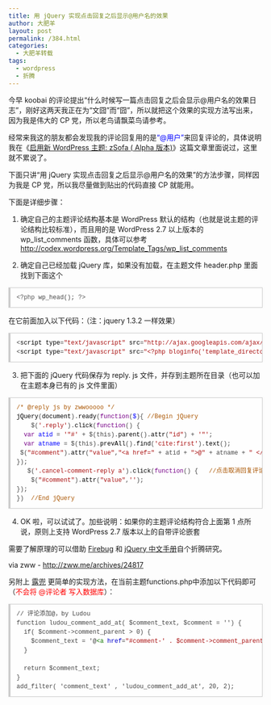 ```yaml
---
title: 用 jQuery 实现点击回复之后显示@用户名的效果
author: 大肥羊
layout: post
permalink: /384.html
categories:
  - 大肥羊转载
tags:
  - wordpress
  - 折腾
---
```

今早 koobai 的评论提出“什么时候写一篇点击回复之后会显示@用户名的效果日志”，刚好这两天我正在为“文囧”而“囧”，所以就把这个效果的实现方法写出来，因为我是伟大的 CP 党，所以老鸟请飘菜鸟请参考。

经常来我这的朋友都会发现我的评论回复用的是<span style = "color:blue;">“@用户”</span>来回复评论的，具体说明我在《<a href="http://zww.me/archives/24762" target="_blank">启用新 WordPress 主题: zSofa ( Alpha 版本)</a>》这篇文章里面说过，这里就不累说了。  


  
下面只讲“用 jQuery 实现点击回复之后显示@用户名的效果”的方法步骤，同样因为我是 CP 党，所以我尽量做到贴出的代码直接 CP 就能用。

下面是详细步骤：

1. 确定自己的主题评论结构基本是 WordPress 默认的结构（也就是说主题的评论结构比较标准），而且用的是 WordPress 2.7 以上版本的 wp\_list\_comments 函数，具体可以参考 <a href="http://codex.wordpress.org/Template_Tags/wp_list_comments" target="_blank">http://codex.wordpress.org/Template_Tags/wp_list_comments</a>

2. 确定自己已经加载 jQuery 库，如果没有加载，在主题文件 header.php 里面找到下面这个

<pre style="margin:15px 0;font:100 12px/18px monaco, andale mono, courier new;padding:10px 12px;border:#ccc 1px solid;border-left-width:4px;background-color:#fefefe;box-shadow:0 0 4px #eee;word-break:break-all;word-wrap:break-word;color:#444"><span style="color:#555">&lt;?php</span> <span style="color:#@cm-word">wp_head</span>(); <span style="color:#555">?&gt;</span></pre>

在它前面加入以下代码：（注：jquery 1.3.2 一样效果）

<pre style="margin:15px 0;font:100 12px/18px monaco, andale mono, courier new;padding:10px 12px;border:#ccc 1px solid;border-left-width:4px;background-color:#fefefe;box-shadow:0 0 4px #eee;word-break:break-all;word-wrap:break-word;color:#444">&lt;<span style="color:#000">script</span> <span style="color:#000">type</span>=<span style="color:#a11">"text/javascript"</span> <span style="color:#000">src</span>=<span style="color:#a11">"http://ajax.googleapis.com/ajax/libs/jquery/1.2.6/jquery.min.js"</span>&gt;&lt;<span style="color:#a11">/script&gt;</span><br />&lt;<span style="color:#000">script</span> <span style="color:#000">type</span>=<span style="color:#a11">"text/javascript"</span> <span style="color:#000">src</span>=<span style="color:#a11">"&lt;?php bloginfo('template_directory'); ?&gt;/reply.js"</span>&gt;&lt;<span style="color:#a11">/script&gt;</span></pre>

3. 把下面的 jQuery 代码保存为 reply. js 文件，并存到主题所在目录（也可以加在主题本身已有的 js 文件里面）

<pre style="margin:15px 0;font:100 12px/18px monaco, andale mono, courier new;padding:10px 12px;border:#ccc 1px solid;border-left-width:4px;background-color:#fefefe;box-shadow:0 0 4px #eee;word-break:break-all;word-wrap:break-word;color:#444"><span style="color:#a50">/* @reply js by zwwooooo */</span><br /><span style="color:#000">jQuery</span>(<span style="color:#000">document</span>).<span style="color:#000">ready</span>(<span style="color:#708">function</span>(<span style="color:#00f">$</span>){	<span style="color:#a50">//Begin jQuery</span><br />	<span style="color:#000-2">$</span>(<span style="color:#a11">'.reply'</span>).<span style="color:#000">click</span>(<span style="color:#708">function</span>() {<br />	<span style="color:#708">var</span> <span style="color:#00f">atid</span> = <span style="color:#a11">'"#'</span> + <span style="color:#000-2">$</span>(<span style="color:#000-2">this</span>).<span style="color:#000">parent</span>().<span style="color:#000">attr</span>(<span style="color:#a11">"id"</span>) + <span style="color:#a11">'"'</span>;<br />	<span style="color:#708">var</span> <span style="color:#00f">atname</span> = <span style="color:#000-2">$</span>(<span style="color:#000-2">this</span>).<span style="color:#000">prevAll</span>().<span style="color:#000">find</span>(<span style="color:#a11">'cite:first'</span>).<span style="color:#000">text</span>();<br />	<span style="color:#000-2">$</span>(<span style="color:#a11">"#comment"</span>).<span style="color:#000">attr</span>(<span style="color:#a11">"value"</span>,<span style="color:#a11">"&lt;a href="</span> + <span style="color:#000-2">atid</span> + <span style="color:#a11">"&gt;@"</span> + <span style="color:#000-2">atname</span> + <span style="color:#a11">" &lt;/a&gt;"</span>).<span style="color:#000">focus</span>();<br />});<br />	<span style="color:#000-2">$</span>(<span style="color:#a11">'.cancel-comment-reply a'</span>).<span style="color:#000">click</span>(<span style="color:#708">function</span>() {	<span style="color:#a50">//点击取消回复评论清空评论框的内容</span><br />	<span style="color:#000-2">$</span>(<span style="color:#a11">"#comment"</span>).<span style="color:#000">attr</span>(<span style="color:#a11">"value"</span>,<span style="color:#a11">''</span>);<br />});<br />})	<span style="color:#a50">//End jQuery</span></pre>

4. OK 啦，可以试试了。加些说明：如果你的主题评论结构符合上面第 1 点所说，原则上支持 WordPress 2.7 版本以上的自带评论嵌套

需要了解原理的可以借助 <a href="https://www.getfirebug.com/" target="_blank">Firebug</a> 和 <a href="http://www.php100.com/manual/jquery/" target="_blank">jQuery 中文手册</a>自个折腾研究。

via zww - http://zww.me/archives/24817

另附上 <a href="http://www.ludou.org/wordpress-comment-reply-add-at.html" target="_blank">露兜</a> 更简单的实现方法，在当前主题functions.php中添加以下代码即可（<span style = "color:red;">不会将 @评论者 写入数据库</span>）：

<pre style="margin:15px 0;font:100 12px/18px monaco, andale mono, courier new;padding:10px 12px;border:#ccc 1px solid;border-left-width:4px;background-color:#fefefe;box-shadow:0 0 4px #eee;word-break:break-all;word-wrap:break-word;color:#444">// 评论添加@，by Ludou<br />function ludou_comment_add_at( $comment_text, $comment = '') {<br />  if( $comment-&gt;comment_parent &gt; 0) {<br />    $comment_text = '@<span style="color:#170">&lt;a</span> <span style="color:#00c">href</span>=<span style="color:#a11">"#comment-' . $comment-&gt;comment_parent . '"</span><span style="color:#170">&gt;</span>'.get_comment_author( $comment-&gt;comment_parent ) . '<span style="color:#170">&lt;/a</span><span style="color:#170">&gt;</span> ' . $comment_text;<br />  }<br /><br />  return $comment_text;<br />}<br />add_filter( 'comment_text' , 'ludou_comment_add_at', 20, 2);</pre>
